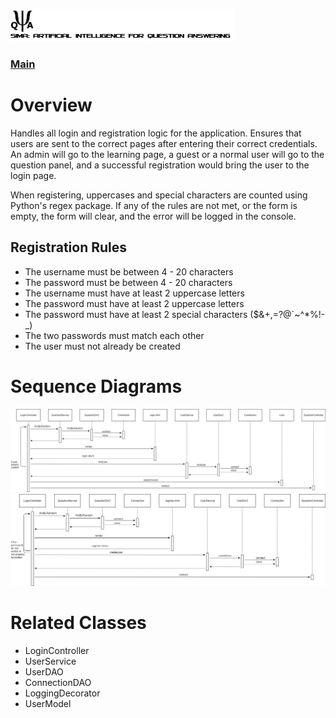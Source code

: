 ![SAI-QA Logo](/Capstone-SAIQA/img/logo.png)
### [Main](/Capstone-SAIQA/README.md)
# Overview
Handles all login and registration logic for the application.  Ensures that users are sent to the correct pages after entering their correct credentials.  An admin will go to the learning page, a guest or a normal user will go to the question panel, and a successful registration would bring the user to the login page.

When registering, uppercases and special characters are counted using Python's regex package.  If any of the rules are not met, or the form is empty, the form will clear, and the error will be logged in the console.

## Registration Rules
- The username must be between 4 - 20 characters
- The password must be between 4 - 20 characters
- The username must have at least 2 uppercase letters
- The password must have at least 2 uppercase letters
- The password must have at least 2 special characters ($&+,=?@`~^*%!-_)
- The two passwords must match each other
- The user must not already be created

# Sequence Diagrams
![Login Sequence Diagram](/Capstone-SAIQA/img/Login_Diagram.png/)
![Registration Sequence Diagram](/Capstone-SAIQA/img/Registration.png/)

# Related Classes
- LoginController
- UserService
- UserDAO
- ConnectionDAO
- LoggingDecorator
- UserModel